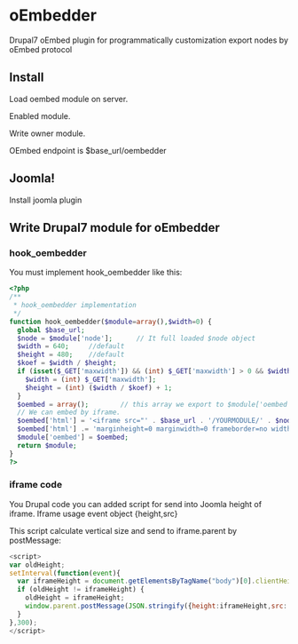 oEmbedder
==========

Drupal7 oEmbed plugin for programmatically customization export nodes by oEmbed protocol

## Install

Load oembed module on server.

Enabled module. 

Write owner module.

OEmbed endpoint is $base_url/oembedder

## Joomla!

Install joomla plugin

## Write Drupal7 module for oEmbedder

### hook_oembedder

You must implement hook_oembedder like this:

```php
<?php
/**
 * hook_oembedder implementation
 */
function hook_oembedder($module=array(),$width=0) {
  global $base_url;
  $node = $module['node'];		// It full loaded $node object 
  $width = 640;		//default 
  $height = 480;	//default
  $koef = $width / $height;
  if (isset($_GET['maxwidth']) && (int) $_GET['maxwidth'] > 0 && $width > $_GET['maxwidth']) {
    $width = (int) $_GET['maxwidth'];
    $height = (int) ($width / $koef) + 1;
  }
  $oembed = array();		// this array we export to $module['oembed']
  // We can embed by iframe.
  $oembed['html'] = '<iframe src="' . $base_url . '/YOURMODULE/' . $node->nid . '"';  // by this source your module print embed code.
  $oembed['html'] .= 'marginheight=0 marginwidth=0 frameborder=no width=' . $width . ' height=' . $height . ' allowfullscreen=1 mozallowfullscreen=1 webkitallowfullscreen=1 scrolling="none"></iframe>';
  $module['oembed'] = $oembed;
  return $module;
}
?>
```

### iframe code

You Drupal code you can added script for send into Joomla height of iframe. Iframe usage event object {height,src}

This script calculate vertical size and send to iframe.parent by postMessage:

```javascript
<script>
var oldHeight;
setInterval(function(event){
  var iframeHeight = document.getElementsByTagName("body")[0].clientHeight;
  if (oldHeight != iframeHeight) {
    oldHeight = iframeHeight;
    window.parent.postMessage(JSON.stringify({height:iframeHeight,src: window.location.href}),'*');
  }
},300);
</script>
```

